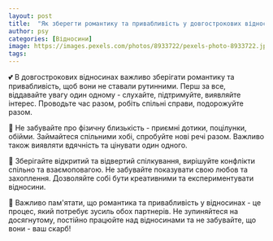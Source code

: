 ```yaml
---
layout: post
title:  "Як зберегти романтику та привабливість у довгострокових відносинах?"
author: psy
categories: [Відносини]
image: https://images.pexels.com/photos/8933722/pexels-photo-8933722.jpeg?auto=compress&cs=tinysrgb&fit=crop&h=627&w=1200
tags: 
---
```


💕 В довгострокових відносинах важливо зберігати романтику та привабливість, щоб вони не ставали рутинними. Перш за все, віддавайте увагу один одному - слухайте, підтримуйте, виявляйте інтерес. Проводьте час разом, робіть спільні справи, подорожуйте разом. 

💑 Не забувайте про фізичну близькість - приємні дотики, поцілунки, обійми. Займайтеся спільними хобі, спробуйте нові речі разом. Важливо також виявляти вдячність та цінувати один одного. 

💬 Зберігайте відкритий та відвертий спілкування, вирішуйте конфлікти спільно та взаємоповагою. Не забувайте показувати свою любов та захоплення. Дозволяйте собі бути креативними та експериментувати відносини. 

🌹 Важливо пам'ятати, що романтика та привабливість у відносинах - це процес, який потребує зусиль обох партнерів. Не зупиняйтеся на досягнутому, постійно працюйте над відносинами та не забувайте, що вони - ваш скарб!


